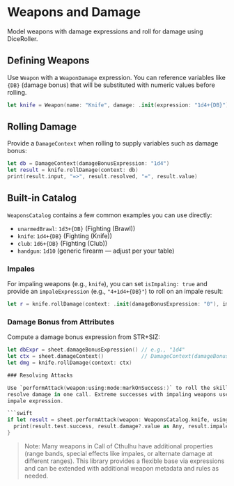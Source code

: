 # Weapons and Damage

Model weapons with damage expressions and roll for damage using DiceRoller.

## Defining Weapons

Use `Weapon` with a `WeaponDamage` expression. You can reference variables
like `{DB}` (damage bonus) that will be substituted with numeric values
before rolling.

```swift
let knife = Weapon(name: "Knife", damage: .init(expression: "1d4+{DB}"), skill: .fighting(specialization: "Knife"))
```

## Rolling Damage

Provide a `DamageContext` when rolling to supply variables such as damage bonus:

```swift
let db = DamageContext(damageBonusExpression: "1d4")
let result = knife.rollDamage(context: db)
print(result.input, "=>", result.resolved, "=", result.value)
```

## Built-in Catalog

`WeaponsCatalog` contains a few common examples you can use directly:

- `unarmedBrawl`: `1d3+{DB}` (Fighting (Brawl))
- `knife`: `1d4+{DB}` (Fighting (Knife))
- `club`: `1d6+{DB}` (Fighting (Club))
- `handgun`: `1d10` (generic firearm — adjust per your table)

### Impales

For impaling weapons (e.g., `knife`), you can set `isImpaling: true` and provide
an `impaleExpression` (e.g., `"4+1d4+{DB}"`) to roll on an impale result:

```swift
let r = knife.rollDamage(context: .init(damageBonusExpression: "0"), impale: true)
```

### Damage Bonus from Attributes

Compute a damage bonus expression from STR+SIZ:

```swift
let dbExpr = sheet.damageBonusExpression() // e.g., "1d4"
let ctx = sheet.damageContext()            // DamageContext(damageBonusExpression: dbExpr)
let dmg = knife.rollDamage(context: ctx)

### Resolving Attacks

Use `performAttack(weapon:using:mode:markOnSuccess:)` to roll the skill and
resolve damage in one call. Extreme successes with impaling weapons use the
impale expression.

```swift
if let result = sheet.performAttack(weapon: WeaponsCatalog.knife, using: .fightingBrawl) {
  print(result.test.success, result.damage?.value as Any, result.impaled)
}
```

> Note: Many weapons in Call of Cthulhu have additional properties (range bands,
> special effects like impales, or alternate damage at different ranges).
> This library provides a flexible base via expressions and can be extended with
> additional weapon metadata and rules as needed.
